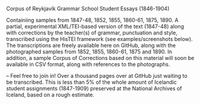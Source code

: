 Corpus of Reykjavík Grammar School Student Essays (1846-1904)

Containiing samples from 1847-48, 1852, 1855, 1860-61, 1875, 1890. A partial, experimental XML/TEI-based version of the text (1847-48) along with corrections by the teacher(s) of grammar, punctuation and style, transcribed using the HisTEI framework (see examples/screenshots below). The transcriptions are freely available here on GitHub, along with the photographed samples from 1852, 1855, 1860-61, 1875 and 1890. In addition, a sample Corpus of Corrections based on this material will soon be available in CSV format, along with references to the photographs.

– Feel free to join in! Over a thousand pages over at GitHub just waiting to be transcribed. This is less than 5% of the whole amount of Icelandic student assignments (1847-1909) preserved at the National Archives of Iceland, based on a rough estimate.
